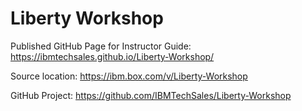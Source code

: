 # Liberty Workshop


Published GitHub Page for Instructor Guide: https://ibmtechsales.github.io/Liberty-Workshop/

Source location: https://ibm.box.com/v/Liberty-Workshop

GitHub Project: https://github.com/IBMTechSales/Liberty-Workshop